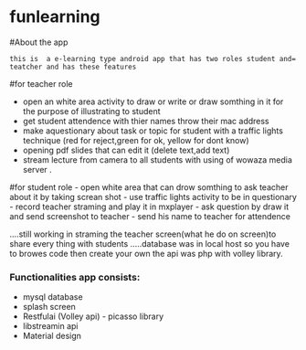 # funlearning

#About the app

    this is  a e-learning type android app that has two roles student and= teatcher and has these features



#for teacher role																																										
   -   open an white area activity to draw or write or draw somthing in it for the purpose of illustrating to student 
   -   get student attendence with thier names throw their mac address
   -   make aquestionary about task or topic for student with a traffic lights technique
	       (red for reject,green for ok, yellow for dont know) 
   -   opening pdf slides that can edit it (delete text,add text)
   -   stream lecture from camera to all students with using of wowaza media server .																		
	
	
#for student role 
    -  open white area that can drow somthing to ask teacher about it by taking screan shot 
    -  use traffic lights activity to be in questionary
    -  record teacher straming and play it in mxplayer
    -  ask question by draw it and send screenshot to teacher
	 -  send his name to teacher for attendence
    
	 
	 
....still  working in straming the teacher screen(what he do on screen)to share every thing with students 
.....database was in local host so you have to browes code then create your own the api was php with volley library.


### Functionalities app consists:
   
   
   - mysql database
   - splash screen
   - Restfulai (Volley api)
	- picasso library
   - libstreamin api
   - Material design
   
